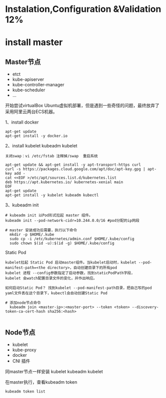 # Instalation,Configuration &Validation 12%

# install master

## Master节点
- etct
- kube-apiserver
- kube-controller-manager
- kube-scheduler
- ...

开始尝试virtualBox Ubuntu虚拟机部署，但是遇到一些奇怪的问题，最终放弃了采用阿里云两台ECS机器。

  
1、install docker
```
apt-get update
apt-get install -y docker.io
```

2、install kubelet kubeadm kubelet
```
关闭swap：vi /etc/fstab 注释掉/swap  重启系统

apt-get update && apt-get install -y apt-transport-https curl
curl -s https://packages.cloud.google.com/apt/doc/apt-key.gpg | apt-key add -
cat <<EOF >/etc/apt/sources.list.d/kubernetes.list
deb https://apt.kubernetes.io/ kubernetes-xenial main
EOF
apt-get update
apt-get install -y kubelet kubeadm kubectl
```

3、kubeadm init
```
# kubeadm init 以Pod形式拉起 master 组件。
kubeadm init --pod-network-cidr=10.244.0.0/16 #pod分配的ip网段

# master 安装成功后需要，执行以下命令
  mkdir -p $HOME/.kube
  sudo cp -i /etc/kubernetes/admin.conf $HOME/.kube/config
  sudo chown $(id -u):$(id -g) $HOME/.kube/config
```

Static Pod
```
kubelet拉起 Static Pod 启动master组件。当kubelet启动时，kubelet --pod-manifest-path=<the directory>，自动创建目录下的所有pod
kubelet 进程 --config参数指定了启动参数，找到staticPodPath字段，
kubelet 会watch配置目录文件的变化，并作出响应。

如何启动Static Pod？ 找到kubelet --pod-manifest-path目录，把自己写的pod yaml文件丢在这个目录下，kubectl会自动创建Static Pod
```

```
# 添加node节点命令
  kubeadm join <master-ip>:<master-port> --token <token> --discovery-token-ca-cert-hash sha256:<hash>


```


## Node节点
- kubelet
- kube-proxy
- docker
- CNI 插件


同master节点一样安装 kubelet kubeadm kubelet

在master执行，查看kubeadm token
```
kubeadm token list
```


